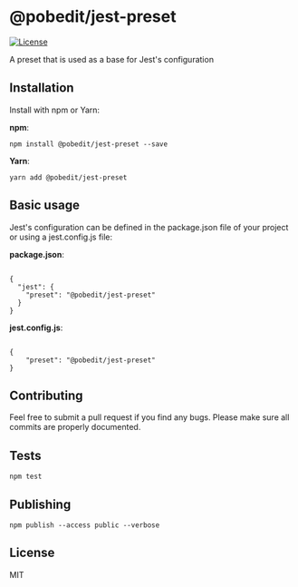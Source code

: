 # @pobedit/jest-preset

[![License](https://img.shields.io/badge/license-MIT-brightgreen.svg)](LICENSE.txt)

A preset that is used as a base for Jest's configuration

## Installation

Install with npm or Yarn:

**npm**:

```
npm install @pobedit/jest-preset --save
```

**Yarn**:

```
yarn add @pobedit/jest-preset
```

## Basic usage

Jest's configuration can be defined in the package.json file of your project or using a jest.config.js file:

**package.json**:

```

{
  "jest": {
    "preset": "@pobedit/jest-preset"
  }
}
```


**jest.config.js**:

```

{
    "preset": "@pobedit/jest-preset"
}
```

## Contributing
   
Feel free to submit a pull request if you find any bugs. 
Please make sure all commits are properly documented.

## Tests

```
npm test
```

## Publishing

```
npm publish --access public --verbose
```

## License

MIT
